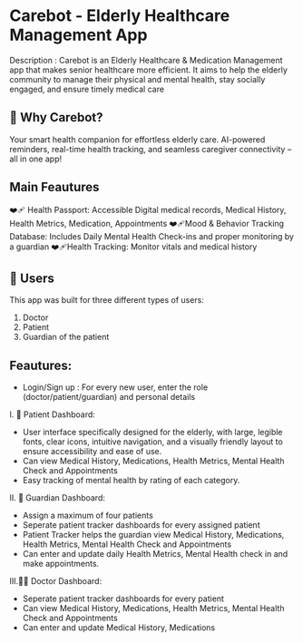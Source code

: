 # Carebot - Elderly Healthcare Management App 

Description : Carebot is an Elderly Healthcare & Medication Management app that makes senior healthcare more efficient. It aims to help the elderly community to manage their physical and mental health, stay socially engaged, and ensure timely medical care

## 🏥 Why Carebot? 
Your smart health companion for effortless elderly care. AI-powered reminders, real-time health tracking, and seamless caregiver connectivity – all in one app!

## Main Feautures
❤️‍🩹 Health Passport: Accessible Digital medical records, Medical History, Health Metrics, Medication, Appointments 
❤️‍🩹Mood & Behavior Tracking Database: Includes Daily Mental Health Check-ins and proper monitoring by a guardian
❤️‍🩹Health Tracking: Monitor vitals and medical history 

## 👥 Users
This app was built for three different types of users:
1. Doctor
2. Patient
3. Guardian of the patient

## Feautures: 
- Login/Sign up : For every new user, enter the role (doctor/patient/guardian) and personal details 

I. 🧓 Patient Dashboard: <br>
- User interface specifically designed for the elderly, with large, legible fonts, clear icons, intuitive navigation, and a visually friendly layout to ensure accessibility and ease of use. <br>
- Can view Medical History, Medications, Health Metrics, Mental Health Check and Appointments <br>
- Easy tracking of mental health by rating of each category. <br>

II. 🧑 Guardian Dashboard: <br>
- Assign a maximum of four patients <br>
- Seperate patient tracker dashboards for every assigned patient <br>
- Patient Tracker helps the guardian view Medical History, Medications, Health Metrics, Mental Health Check and Appointments <br>
- Can enter and update daily Health Metrics, Mental Health check in and make appointments. <br>

III.👩‍⚕️ Doctor Dashboard: <br>
- Seperate patient tracker dashboards for every patient <br>
- Can view Medical History, Medications, Health Metrics, Mental Health Check and Appointments <br>
- Can enter and update Medical History, Medications<br>


